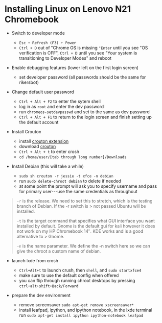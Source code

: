 # Installing Linux on Lenovo N21 Chromebook

- Switch to developer mode
  - `Esc + Refresh (F3) + Power`
  - `Ctrl + D` out of "Chrome OS is missing `"Enter` until you see "OS verification is OFF", `Ctrl + D` until you see "Your system is transitioning to Developer Modes" and reboot 

- Enable debugging features (lower left on the first login screen)
  - set developer password (all passwords should be the same for rikersbot)

- Change default user password
  - `Ctrl + Alt + F2` to enter the sytem shell
  - log in as `root` and enter the dev password
  - run `chromeos-setdevpasswd` and set to the same as dev password
  - `Ctrl + Alt + F1` to return to the login screen and finish setting up the default account

- Install Crouton
  - install [crouton extension](https://chrome.google.com/webstore/detail/crouton-integration/gcpneefbbnfalgjniomfjknbcgkbijom)
  - download [crouton](https://goo.gl/fd3zc)
  - `Ctrl + Alt + t` to enter crosh
  - `cd /home/user/[tab through long number]/Downloads`

- Install Debian (this will take a while)
  - `sudo sh crouton -r jessie -t xfce -n debian`
  - run `sudo delete-chroot debian` to delete if needed
  - at some point the prompt will ask you to specify username and pass for primary user---use the same credentials as throughout

> `-r` is the release. We need to set this to stretch, which is the testing branch of Debian. If the -r switch is > not passed Ubuntu will be installed.
>
> `-t` is the target command that specifies what GUI interface you want installed by default. Gnome is the 
> default gui for kali however it does not work on my HP Chromebook 14″. KDE works and is a  good alternative to > Gnome.
>
> `-n` is the name parameter. We define the -n switch here so we can give the chroot a custom name of debian.

- launch lxde from crosh
  - `Ctrl+Alt+t` to launch crush, then `shell`, and `sudo startxfce4`
  - make sure to use the default config when offered
  - you can flip through running chroot desktops by pressing `ctrl+alt+shift+Back/Forward`

- prepare the dev environment
  - remove screensaver `sudo apt-get remove xscreensaver*`
  - install leafpad, ipython, and ipython notebook, in the lxde terminal run `sudo apt-get install ipython ipython-notebook leafpad`
